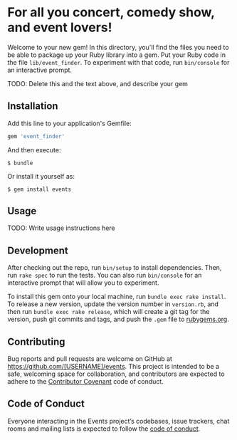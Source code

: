 # For all you concert, comedy show, and event lovers!

Welcome to your new gem! In this directory, you'll find the files you need to be able to package up your Ruby library into a gem. Put your Ruby code in the file `lib/event_finder`. To experiment with that code, run `bin/console` for an interactive prompt.

TODO: Delete this and the text above, and describe your gem

## Installation

Add this line to your application's Gemfile:

```ruby
gem 'event_finder'
```

And then execute:

    $ bundle

Or install it yourself as:

    $ gem install events

## Usage

TODO: Write usage instructions here

## Development

After checking out the repo, run `bin/setup` to install dependencies. Then, run `rake spec` to run the tests. You can also run `bin/console` for an interactive prompt that will allow you to experiment.

To install this gem onto your local machine, run `bundle exec rake install`. To release a new version, update the version number in `version.rb`, and then run `bundle exec rake release`, which will create a git tag for the version, push git commits and tags, and push the `.gem` file to [rubygems.org](https://rubygems.org).

## Contributing

Bug reports and pull requests are welcome on GitHub at https://github.com/[USERNAME]/events. This project is intended to be a safe, welcoming space for collaboration, and contributors are expected to adhere to the [Contributor Covenant](http://contributor-covenant.org) code of conduct.

## Code of Conduct

Everyone interacting in the Events project’s codebases, issue trackers, chat rooms and mailing lists is expected to follow the [code of conduct](https://github.com/[USERNAME]/events/blob/master/CODE_OF_CONDUCT.md).

